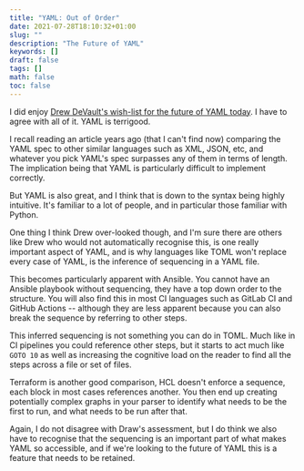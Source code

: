 ```yaml
---
title: "YAML: Out of Order"
date: 2021-07-28T18:10:32+01:00
slug: ""
description: "The Future of YAML"
keywords: []
draft: false
tags: []
math: false
toc: false
---
```


I did enjoy [Drew DeVault's wish-list for the future of YAML today](https://drewdevault.com/2021/07/28/The-next-YAML.html). I have to agree with all of it. YAML is terrigood.

I recall reading an article years ago (that I can't find now) comparing the YAML spec to other similar languages such as XML, JSON, etc, and whatever you pick YAML's spec surpasses any of them in terms of length. The implication being that YAML is particularly difficult to implement correctly.

But YAML is also great, and I think that is down to the syntax being highly intuitive. It's familiar to a lot of people, and in particular those familiar with Python.

One thing I think Drew over-looked though, and I'm sure there are others like Drew who would not automatically recognise this, is one really important aspect of YAML, and is why languages like TOML won't replace every case of YAML, is the inference of sequencing in a YAML file.

This becomes particularly apparent with Ansible. You cannot have an Ansible playbook without sequencing, they have a top down order to the structure. You will also find this in most CI languages such as GitLab CI and GitHub Actions -- although they are less apparent because you can also break the sequence by referring to other steps.

This inferred sequencing is not something you can do in TOML. Much like in CI pipelines you could reference other steps, but it starts to act much like `GOTO 10` as well as increasing the cognitive load on the reader to find all the steps across a file or set of files.

Terraform is another good comparison, HCL doesn't enforce a sequence, each block in most cases references another. You then end up creating potentially complex graphs in your parser to identify what needs to be the first to run, and what needs to be run after that.

Again, I do not disagree with Draw's assessment, but I do think we also have to recognise that the sequencing is an important part of what makes YAML so accessible, and if we're looking to the future of YAML this is a feature that needs to be retained.
